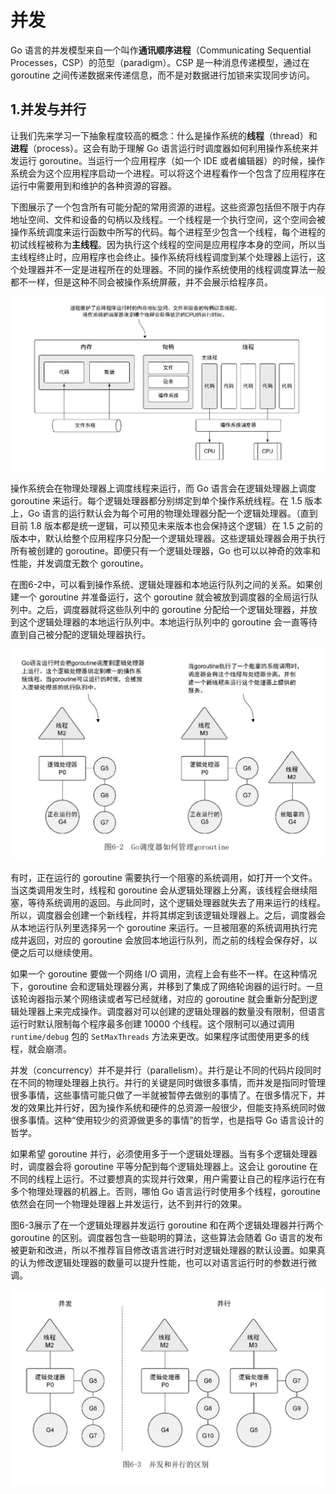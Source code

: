 # 并发

Go 语言的并发模型来自一个叫作**通讯顺序进程**（Communicating Sequential Processes，CSP）的范型（paradigm）。CSP 是一种消息传递模型，通过在 goroutine 之间传递数据来传递信息，而不是对数据进行加锁来实现同步访问。

## 1.并发与并行

让我们先来学习一下抽象程度较高的概念：什么是操作系统的**线程**（thread）和**进程**（process）。这会有助于理解 Go 语言运行时调度器如何利用操作系统来并发运行 goroutine。当运行一个应用程序（如一个 IDE 或者编辑器）的时候，操作系统会为这个应用程序启动一个进程。可以将这个进程看作一个包含了应用程序在运行中需要用到和维护的各种资源的容器。

下图展示了一个包含所有可能分配的常用资源的进程。这些资源包括但不限于内存地址空间、文件和设备的句柄以及线程。一个线程是一个执行空间，这个空间会被操作系统调度来运行函数中所写的代码。每个进程至少包含一个线程，每个进程的初试线程被称为**主线程**。因为执行这个线程的空间是应用程序本身的空间，所以当主线程终止时，应用程序也会终止。操作系统将线程调度到某个处理器上运行，这个处理器并不一定是进程所在的处理器。不同的操作系统使用的线程调度算法一般都不一样，但是这种不同会被操作系统屏蔽，并不会展示给程序员。

![img_goinaction6_1](images/goinaction_chapter6_1.png)

操作系统会在物理处理器上调度线程来运行，而 Go 语言会在逻辑处理器上调度 goroutine 来运行。每个逻辑处理器都分别绑定到单个操作系统线程。在 1.5 版本上，Go 语言的运行默认会为每个可用的物理处理器分配一个逻辑处理器。（直到目前 1.8 版本都是统一逻辑，可以预见未来版本也会保持这个逻辑）在 1.5 之前的版本中，默认给整个应用程序只分配一个逻辑处理器。这些逻辑处理器会用于执行所有被创建的 goroutine。即便只有一个逻辑处理器，Go 也可以以神奇的效率和性能，并发调度无数个 goroutine。

在图6-2中，可以看到操作系统、逻辑处理器和本地运行队列之间的关系。如果创建一个 goroutine 并准备运行，这个 goroutine 就会被放到调度器的全局运行队列中。之后，调度器就将这些队列中的 goroutine 分配给一个逻辑处理器，并放到这个逻辑处理器的本地运行队列中。本地运行队列中的 goroutine 会一直等待直到自己被分配的逻辑处理器执行。

![img_goinaction6_2](images/goinaction_chapter6_2.png)

有时，正在运行的 goroutine 需要执行一个阻塞的系统调用，如打开一个文件。当这类调用发生时，线程和 goroutine 会从逻辑处理器上分离，该线程会继续阻塞，等待系统调用的返回。与此同时，这个逻辑处理器就失去了用来运行的线程。所以，调度器会创建一个新线程，并将其绑定到该逻辑处理器上。之后，调度器会从本地运行队列里选择另一个 goroutine 来运行。一旦被阻塞的系统调用执行完成并返回，对应的 goroutine 会放回本地运行队列，而之前的线程会保存好，以便之后可以继续使用。

如果一个 goroutine 要做一个网络 I/O 调用，流程上会有些不一样。在这种情况下，goroutine 会和逻辑处理器分离，并移到了集成了网络轮询器的运行时。一旦该轮询器指示某个网络读或者写已经就绪，对应的 goroutine 就会重新分配到逻辑处理器上来完成操作。调度器对可以创建的逻辑处理器的数量没有限制，但语言运行时默认限制每个程序最多创建 10000 个线程。这个限制可以通过调用 `runtime/debug` 包的 `SetMaxThreads` 方法来更改。如果程序试图使用更多的线程，就会崩溃。

并发（concurrency）并不是并行（parallelism）。并行是让不同的代码片段同时在不同的物理处理器上执行。并行的关键是同时做很多事情，而并发是指同时管理很多事情，这些事情可能只做了一半就被暂停去做别的事情了。在很多情况下，并发的效果比并行好，因为操作系统和硬件的总资源一般很少，但能支持系统同时做很多事情。这种“使用较少的资源做更多的事情”的哲学，也是指导 Go 语言设计的哲学。

如果希望 goroutine 并行，必须使用多于一个逻辑处理器。当有多个逻辑处理器时，调度器会将 goroutine 平等分配到每个逻辑处理器上。这会让 goroutine 在不同的线程上运行。不过要想真的实现并行效果，用户需要让自己的程序运行在有多个物理处理器的机器上。否则，哪怕 Go 语言运行时使用多个线程，goroutine 依然会在同一个物理处理器上并发运行，达不到并行的效果。

图6-3展示了在一个逻辑处理器并发运行 goroutine 和在两个逻辑处理器并行两个 goroutine 的区别。调度器包含一些聪明的算法，这些算法会随着 Go 语言的发布被更新和改进，所以不推荐盲目修改语言进行时对逻辑处理器的默认设置。如果真的认为修改逻辑处理器的数量可以提升性能，也可以对语言运行时的参数进行微调。

![img_goinaction6_3](images/goinaction_chapter6_3.png)
